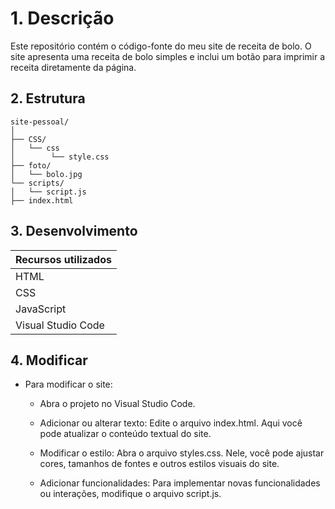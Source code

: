 # 1. Descrição

Este repositório contém o código-fonte do meu site de receita de bolo. O site apresenta uma receita de bolo simples e inclui um botão para imprimir a receita diretamente da página.

## 2. Estrutura

```plaintext
site-pessoal/
│
├── CSS/
│   └── css
│        └── style.css
├── foto/
│   └── bolo.jpg
└── scripts/
│   └── script.js
├── index.html
```

## 3. Desenvolvimento

| Recursos utilizados   |
|-----------------------|
| HTML                  | 
| CSS                   | 
| JavaScript            | 
| Visual Studio Code    | 

 
## 4. Modificar
- Para modificar o site:

  - Abra o projeto no Visual Studio Code.

  - Adicionar ou alterar texto: Edite o arquivo index.html. Aqui você pode atualizar o conteúdo textual do site.

  - Modificar o estilo: Abra o arquivo styles.css. Nele, você pode ajustar cores, tamanhos de fontes e outros estilos visuais do site.

  - Adicionar funcionalidades: Para implementar novas funcionalidades ou interações, modifique o arquivo script.js.


